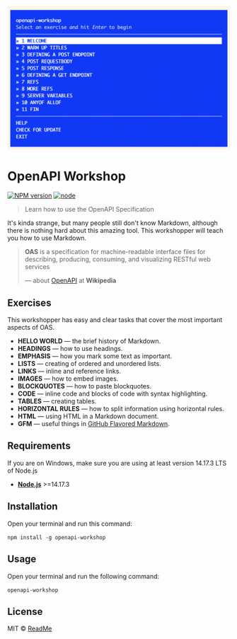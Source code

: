 ![OpenAPI Workshop](./preview.png)

# OpenAPI Workshop

[![NPM version][npm-image]][npm-url]
[![node][node-image]][node-url]

> Learn how to use the OpenAPI Specification

It's kinda strange, but many people still don't know Markdown, although there is nothing hard about this amazing tool. This workshopper will teach you how to use Markdown.

> **OAS** is a specification for machine-readable interface files for describing, producing, consuming, and visualizing RESTful web services
>
> — about [OpenAPI] at **Wikipedia**

## Exercises

This workshopper has easy and clear tasks that cover the most important aspects of OAS.

* **HELLO WORLD** — the brief history of Markdown.
* **HEADINGS** — how to use headings.
* **EMPHASIS** — how you mark some text as important.
* **LISTS** — creating of ordered and unordered lists.
* **LINKS** — inline and reference links.
* **IMAGES** — how to embed images.
* **BLOCKQUOTES** — how to paste blockquotes.
* **CODE** — inline code and blocks of code with syntax highlighting.
* **TABLES** — creating tables.
* **HORIZONTAL RULES** — how to split information using horizontal rules.
* **HTML** — using HTML in a Markdown document.
* **GFM** — useful things in [GitHub Flavored Markdown](https://guides.github.com/features/mastering-markdown/).

## Requirements

If you are on Windows, make sure you are using at least version 14.17.3 LTS of Node.js

* [**Node.js**](node-url) >=14.17.3

## Installation

Open your terminal and run this command:

    npm install -g openapi-workshop

## Usage

Open your terminal and run the following command:

    openapi-workshop

## License

MIT © [ReadMe](https://readme.com)

<!-- References -->

[html]: https://en.wikipedia.org/wiki/HTML
[OpenAPI]: https://en.wikipedia.org/wiki/OpenAPI_Specification
[node-url]: https://nodejs.org/en/

<!-- Badges -->

[npm-url]: https://npmjs.org/package/openapi-workshop
[npm-image]: https://img.shields.io/npm/v/openapi-workshop.svg?style=flat-square

[node-url]: https://nodejs.org/en/download/
[node-image]: https://img.shields.io/node/v/openapi-workshop.svg?style=flat-square
